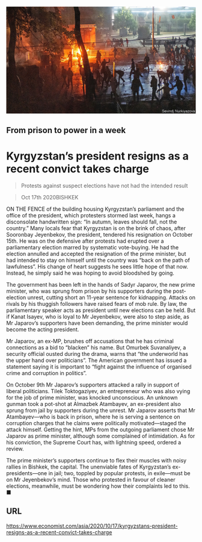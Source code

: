 ![](./images/20201017_ASP005_0.jpg)

## From prison to power in a week

# Kyrgyzstan’s president resigns as a recent convict takes charge

> Protests against suspect elections have not had the intended result

> Oct 17th 2020BISHKEK

ON THE FENCE of the building housing Kyrgyzstan’s parliament and the office of the president, which protesters stormed last week, hangs a disconsolate handwritten sign: “In autumn, leaves should fall, not the country.” Many locals fear that Kyrgyzstan is on the brink of chaos, after Sooronbay Jeyenbekov, the president, tendered his resignation on October 15th. He was on the defensive after protests had erupted over a parliamentary election marred by systematic vote-buying. He had the election annulled and accepted the resignation of the prime minister, but had intended to stay on himself until the country was “back on the path of lawfulness”. His change of heart suggests he sees little hope of that now. Instead, he simply said he was hoping to avoid bloodshed by going.

The government has been left in the hands of Sadyr Japarov, the new prime minister, who was sprung from prison by his supporters during the post-election unrest, cutting short an 11-year sentence for kidnapping. Attacks on rivals by his thuggish followers have raised fears of mob rule. By law, the parliamentary speaker acts as president until new elections can be held. But if Kanat Isayev, who is loyal to Mr Jeyenbekov, were also to step aside, as Mr Japarov’s supporters have been demanding, the prime minister would become the acting president.

Mr Japarov, an ex-MP, brushes off accusations that he has criminal connections as a bid to “blacken” his name. But Omurbek Suvanaliyev, a security official ousted during the drama, warns that “the underworld has the upper hand over politicians”. The American government has issued a statement saying it is important to “fight against the influence of organised crime and corruption in politics”.

On October 9th Mr Japarov’s supporters attacked a rally in support of liberal politicians. Tilek Toktogaziyev, an entrepreneur who was also vying for the job of prime minister, was knocked unconscious. An unknown gunman took a pot-shot at Almazbek Atambayev, an ex-president also sprung from jail by supporters during the unrest. Mr Japarov asserts that Mr Atambayev—who is back in prison, where he is serving a sentence on corruption charges that he claims were politically motivated—staged the attack himself. Getting the hint, MPs from the outgoing parliament chose Mr Japarov as prime minister, although some complained of intimidation. As for his conviction, the Supreme Court has, with lightning speed, ordered a review.

The prime minister’s supporters continue to flex their muscles with noisy rallies in Bishkek, the capital. The unenviable fates of Kyrgyzstan’s ex-presidents—one in jail; two, toppled by popular protests, in exile—must be on Mr Jeyenbekov’s mind. Those who protested in favour of cleaner elections, meanwhile, must be wondering how their complaints led to this. ■

## URL

https://www.economist.com/asia/2020/10/17/kyrgyzstans-president-resigns-as-a-recent-convict-takes-charge
